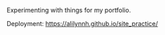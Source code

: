 Experimenting with things for my portfolio.   

Deployment: https://alilynnh.github.io/site_practice/